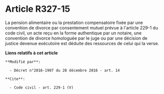# Article R327-15

La pension alimentaire ou la prestation compensatoire fixée par une convention de divorce par consentement mutuel prévue à
l'article 229-1 du code civil, un acte reçu en la forme authentique par un notaire, une convention de divorce homologuée par
le juge ou par une décision de justice devenue exécutoire est déduite des ressources de celui qui la verse.

**Liens relatifs à cet article**

	**Modifié par**:

	  - Décret n°2016-1907 du 28 décembre 2016 - art. 14

	**Cite**:

	  - Code civil - art. 229-1 (V)
